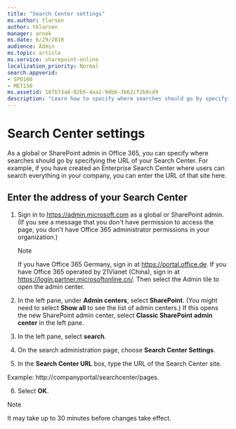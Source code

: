 ```yaml
---
title: "Search Center settings"
ms.author: tlarsen
author: tklarsen
manager: arnek
ms.date: 6/29/2018
audience: Admin
ms.topic: article
ms.service: sharepoint-online
localization_priority: Normal
search.appverid:
- SPO160
- MET150
ms.assetid: 187b73a8-02b5-4aa2-9db6-3b62cf2b8cd9
description: "Learn how to specify where searches should go by specifying the URL of your Search Center."
---
```


# Search Center settings

As a global or SharePoint admin in Office 365, you can specify where searches should go by specifying the URL of your Search Center. For example, if you have created an Enterprise Search Center where users can search everything in your company, you can enter the URL of that site here. 
  
## Enter the address of your Search Center
<a name="__goback"> </a>

1. Sign in to https://admin.microsoft.com as a global or SharePoint admin. (If you see a message that you don't have permission to access the page, you don't have Office 365 administrator permissions in your organization.)
    
    > [!NOTE]
    > If you have Office 365 Germany, sign in at https://portal.office.de. If you have Office 365 operated by 21Vianet (China), sign in at https://login.partner.microsoftonline.cn/. Then select the Admin tile to open the admin center.  
    
2. In the left pane, under **Admin centers**, select **SharePoint**. (You might need to select **Show all** to see the list of admin centers.) If this opens the new SharePoint admin center, select **Classic SharePoint admin center** in the left pane.
    
3. In the left pane, select **search**. 
    
4. On the search administration page, choose **Search Center Settings**.
    
5. In the **Search Center URL** box, type the URL of the Search Center site. 
  
Example: http://companyportal/searchcenter/pages.
    
6. Select **OK**.
    
> [!NOTE]
>  It may take up to 30 minutes before changes take effect. 
  

